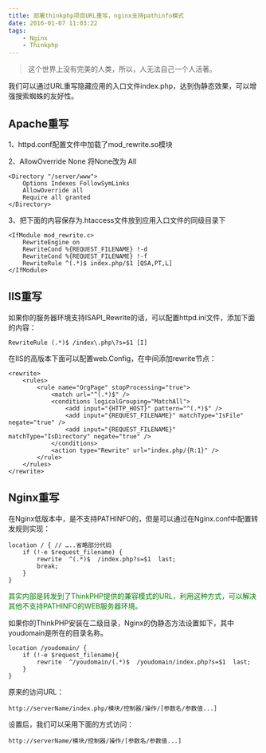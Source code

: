 ```yaml
---
title: 部署thinkphp项目URL重写，nginx支持pathinfo模式
date: 2016-01-07 11:03:22
tags:
    - Nginx
    - Thinkphp
---
```


> 这个世界上没有完美的人类，所以，人无法自己一个人活著。

我们可以通过URL重写隐藏应用的入口文件index.php，达到伪静态效果，可以增强搜索蜘蛛的友好性。

<!-- more -->

## Apache重写

1、httpd.conf配置文件中加载了mod_rewrite.so模块

2、AllowOverride None 将None改为 All
```
<Directory "/server/www">
    Options Indexes FollowSymLinks
    AllowOverride all
    Require all granted
</Directory>
```
3、把下面的内容保存为.htaccess文件放到应用入口文件的同级目录下
```
<IfModule mod_rewrite.c>
    RewriteEngine on
    RewriteCond %{REQUEST_FILENAME} !-d
    RewriteCond %{REQUEST_FILENAME} !-f
    RewriteRule ^(.*)$ index.php/$1 [QSA,PT,L]
</IfModule>
```

## IIS重写

如果你的服务器环境支持ISAPI_Rewrite的话，可以配置httpd.ini文件，添加下面的内容：
```
RewriteRule (.*)$ /index\.php\?s=$1 [I]
```
在IIS的高版本下面可以配置web.Config，在中间添加rewrite节点：
```
<rewrite>
    <rules>
        <rule name="OrgPage" stopProcessing="true">
            <match url="^(.*)$" />
            <conditions logicalGrouping="MatchAll">
                <add input="{HTTP_HOST}" pattern="^(.*)$" />
                <add input="{REQUEST_FILENAME}" matchType="IsFile" negate="true" />
                <add input="{REQUEST_FILENAME}" matchType="IsDirectory" negate="true" />
            </conditions>
            <action type="Rewrite" url="index.php/{R:1}" />
        </rule>
    </rules>
</rewrite>
```

## Nginx重写

在Nginx低版本中，是不支持PATHINFO的，但是可以通过在Nginx.conf中配置转发规则实现：

```
location / { // …..省略部分代码
    if (!-e $request_filename) {
        rewrite  ^(.*)$  /index.php?s=$1  last;
        break;
    }
}
```

<span style="color:green">其实内部是转发到了ThinkPHP提供的兼容模式的URL，利用这种方式，可以解决其他不支持PATHINFO的WEB服务器环境。</span>

如果你的ThinkPHP安装在二级目录，Nginx的伪静态方法设置如下，其中youdomain是所在的目录名称。
```
location /youdomain/ {
    if (!-e $request_filename){
        rewrite  ^/youdomain/(.*)$  /youdomain/index.php?s=$1  last;
    }
}
```
原来的访问URL：

`http://serverName/index.php/模块/控制器/操作/[参数名/参数值...]`

设置后，我们可以采用下面的方式访问：

`http://serverName/模块/控制器/操作/[参数名/参数值...]`